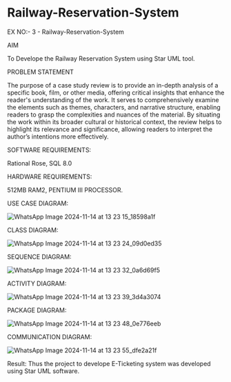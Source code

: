 # Railway-Reservation-System
EX NO:- 3 - Railway-Reservation-System

AIM

To Develope the Railway Reservation System using Star UML tool.

PROBLEM STATEMENT

The purpose of a case study review is to provide an in-depth analysis of a specific book, film, or other media, offering critical insights that enhance the reader's understanding of the work. It serves to comprehensively examine the elements such as themes, characters, and narrative structure, enabling readers to grasp the complexities and nuances of the material. By situating the work within its broader cultural or historical context, the review helps to highlight its relevance and significance, allowing readers to interpret the author’s intentions more effectively.

SOFTWARE REQUIREMENTS:

Rational Rose, SQL 8.0

HARDWARE REQUIREMENTS:

512MB RAM2, PENTIUM III PROCESSOR.

USE CASE DIAGRAM:

![WhatsApp Image 2024-11-14 at 13 23 15_18598a1f](https://github.com/user-attachments/assets/2ffeab14-5a9e-4aa6-a675-da321cacec95)

CLASS DIAGRAM:

![WhatsApp Image 2024-11-14 at 13 23 24_09d0ed35](https://github.com/user-attachments/assets/728554db-7533-46ee-b235-ec0260805d10)

SEQUENCE DIAGRAM:

![WhatsApp Image 2024-11-14 at 13 23 32_0a6d69f5](https://github.com/user-attachments/assets/4127216a-9eae-4d38-8540-1896d6dc28a6)

ACTIVITY DIAGRAM:

![WhatsApp Image 2024-11-14 at 13 23 39_3d4a3074](https://github.com/user-attachments/assets/d9ac60f2-1a46-4458-b437-faa0b345c162)

PACKAGE DIAGRAM:

![WhatsApp Image 2024-11-14 at 13 23 48_0e776eeb](https://github.com/user-attachments/assets/946e4f15-cfb7-495e-8d5d-a0ab8d33ac2c)

COMMUNICATION DIAGRAM:

![WhatsApp Image 2024-11-14 at 13 23 55_dfe2a21f](https://github.com/user-attachments/assets/ee67086c-51cf-46e2-a810-8c6bb0f6db72)

Result:
Thus the project to develope E-Ticketing system was developed using Star UML software.
